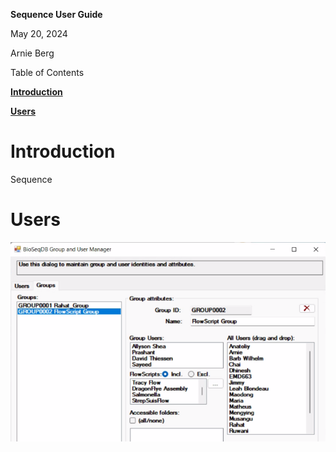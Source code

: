 **Sequence User Guide**

May 20, 2024

Arnie Berg

Table of Contents

[**Introduction**](#introduction)

[**Users**](#production-users)

# Introduction

Sequence

# Users

**![](media/449ca8cb2c03a16e7b181c9e2a0266cb.png)**
